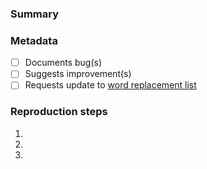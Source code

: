 <!-- Thank you for contributing to this repository! Read comments like this one to get your issue submitted faster.
-->

### Summary
<!-- In a sentence or two, describe your changes -->


### Metadata
<!-- ✅ Check all boxes that apply, like this: [x]

This issue... 
-->
- [ ] Documents bug(s)
- [ ] Suggests improvement(s)
- [ ] Requests update to [word replacement list](../README.md/#word-replacements)

### Reproduction steps
<!-- If you're documenting a bug, what are the steps to reproduce this issue? -->

1. 
2. 
3. 
